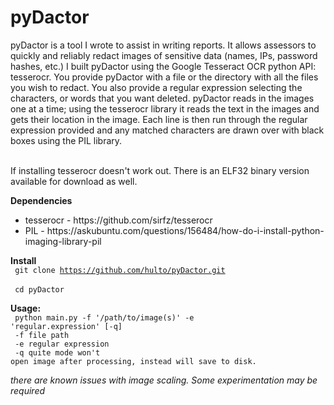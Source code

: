 # pyDactor
pyDactor is a tool I wrote to assist in writing reports.
It allows assessors to quickly and reliably redact images of sensitive data (names, IPs, password hashes, etc.)
I built pyDactor using the Google Tesseract OCR python API: tesserocr.
You provide pyDactor with a file or the directory with all the files you wish to redact.
You also provide a regular expression selecting the characters, or words that you want deleted.
pyDactor reads in the images one at a time; using the tesserocr library it reads the text in the images and gets their location in the image.
Each line is then run through the regular expression provided and any matched characters are drawn over with black boxes using the PIL library.

<br>
If installing tesserocr doesn't work out. There is an ELF32 binary version available for download as well.
<br>

<b>Dependencies</b>
<ul>
<li>tesserocr - https://github.com/sirfz/tesserocr</li>
<li>PIL - https://askubuntu.com/questions/156484/how-do-i-install-python-imaging-library-pil</li>
</ul>

<b>Install</b>
<br>
<code>
git clone https://github.com/hulto/pyDactor.git
</code>
<br>
<code>
cd pyDactor
</code>
<br>


<b>Usage:</b>
<br>
<code>
python main.py -f '/path/to/image(s)' -e 'regular.expression' [-q]
</code>
<br>
<code>
-f    file path
</code>
<br>
<code>
-e    regular expression
</code>
<br>
<code>
-q    quite mode won't open image after processing, instead will save to disk.
</code>

<i>there are known issues with image scaling. Some experimentation may be required</i>
